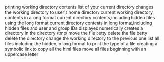 printing working directory
contents list of your current directory
changes the working directory to user's home directory
current working directory contents in a long format
current directory contents,including hidden files using the long format
current directory contents in long format,including hidden files and user and group IDs displayed numerically
creates a directory in the directory /tmp/
move the file betty
delete the file betty
delete the directory
change the working directory to the previous one
list all files including the hidden,in long format
to print the type of a file
creating a symbolic link
to copy all the html files
move all files beginning with an uppercase letter
